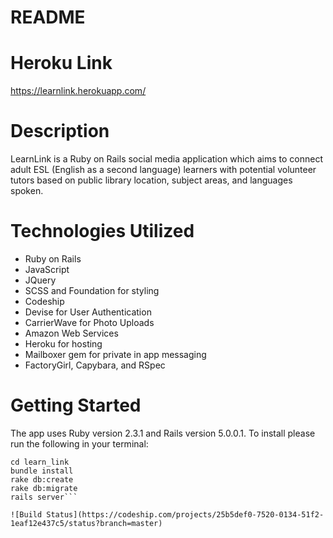 # README

# Heroku Link

https://learnlink.herokuapp.com/

# Description

LearnLink is a Ruby on Rails social media application which aims to connect adult ESL (English as a second language) learners with potential volunteer tutors based on public library location, subject areas, and languages spoken.

# Technologies Utilized

* Ruby on Rails
* JavaScript
* JQuery
* SCSS and Foundation for styling
* Codeship
* Devise for User Authentication
* CarrierWave for Photo Uploads
* Amazon Web Services
* Heroku for hosting
* Mailboxer gem for private in app messaging
* FactoryGirl, Capybara, and RSpec


# Getting Started

The app uses Ruby version 2.3.1 and Rails version 5.0.0.1. To install please run the following in your terminal:

```git clone https://github.com/mmahaff/learn_link.git
cd learn_link
bundle install
rake db:create
rake db:migrate
rails server```

![Build Status](https://codeship.com/projects/25b5def0-7520-0134-51f2-1eaf12e437c5/status?branch=master)
